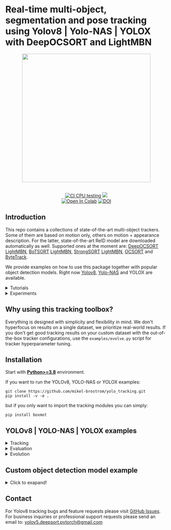 # Real-time multi-object, segmentation and pose tracking using Yolov8 | Yolo-NAS | YOLOX with DeepOCSORT and LightMBN


<div align="center">
  <p>
  <img src="boxmot/strongsort/results/track_all_seg_1280_025conf.gif" width="400"/>
  </p>
  <br>
  <div>
  <a href="https://github.com/mikel-brostrom/yolov8_tracking/actions/workflows/ci.yml"><img src="https://github.com/mikel-brostrom/yolov8_tracking/actions/workflows/ci.yml/badge.svg" alt="CI CPU testing"></a>
  <a href="https://pepy.tech/project/boxmot"><img src="https://static.pepy.tech/personalized-badge/boxmot?period=month&units=international_system&left_color=grey&right_color=orange&left_text=Downloads"></a>
  <br>  
  <a href="https://colab.research.google.com/drive/18nIqkBr68TkK8dHdarxTco6svHUJGggY?usp=sharing"><img src="https://colab.research.google.com/assets/colab-badge.svg" alt="Open In Colab"></a>
<a href="https://doi.org/10.5281/zenodo.7629840"><img src="https://zenodo.org/badge/DOI/10.5281/zenodo.7629840.svg" alt="DOI"></a>
  </div>
</div>


## Introduction

This repo contains a collections of state-of-the-art multi-object trackers. Some of them are based on motion only, others on motion + appearance description. For the latter, state-of-the-art ReID model are downloaded automatically as well. Supported ones at the moment are: [DeepOCSORT](https://arxiv.org/abs/2302.11813) [LightMBN](https://arxiv.org/pdf/2101.10774.pdf), [BoTSORT](https://arxiv.org/abs/2206.14651) [LightMBN](https://github.com/jixunbo/LightMBN)[](https://arxiv.org/pdf/2101.10774.pdf), [StrongSORT](https://github.com/dyhBUPT/StrongSORT)[](https://arxiv.org/abs/2202.13514) [LightMBN](https://github.com/jixunbo/LightMBN)[](https://arxiv.org/pdf/2101.10774.pdf), [OCSORT](https://github.com/noahcao/OC_SORT)[](https://arxiv.org/abs/2203.14360) and [ByteTrack](https://github.com/ifzhang/ByteTrack)[](https://arxiv.org/abs/2110.06864).

We provide examples on how to use this package together with popular object detection models. Right now [Yolov8](https://github.com/ultralytics), [Yolo-NAS](https://github.com/Deci-AI/super-gradients) and YOLOX are available.

<details>
<summary>Tutorials</summary>

* [Yolov8 training (link to external repository)](https://docs.ultralytics.com/modes/train/)&nbsp;
* [Deep appearance descriptor training (link to external repository)](https://kaiyangzhou.github.io/deep-person-reid/user_guide.html)&nbsp;
* [ReID model export to ONNX, OpenVINO, TensorRT and TorchScript](https://github.com/mikel-brostrom/yolov8_tracking/wiki/ReID-multi-framework-model-export)&nbsp;
* [Evaluation on custom tracking dataset](https://github.com/mikel-brostrom/yolov8_tracking/wiki/How-to-evaluate-on-custom-tracking-dataset)&nbsp;
* [ReID inference acceleration with Nebullvm](https://colab.research.google.com/drive/1APUZ1ijCiQFBR9xD0gUvFUOC8yOJIvHm?usp=sharing)&nbsp;
  
  </details>
  
<details>
<summary>Experiments</summary>

In inverse chronological order:

* [Evaluation of the params evolved for first half of MOT17 on the complete MOT17](https://github.com/mikel-brostrom/Yolov5_StrongSORT_OSNet/wiki/Evaluation-of-the-params-evolved-for-first-half-of-MOT17-on-the-complete-MOT17)

* [Segmentation model vs object detetion model on MOT metrics](https://github.com/mikel-brostrom/Yolov5_StrongSORT_OSNet/wiki/Segmentation-model-vs-object-detetion-model-on-MOT-metrics)
  
* [Effect of masking objects before feature extraction](https://github.com/mikel-brostrom/Yolov5_StrongSORT_OSNet/wiki/Masked-detection-crops-vs-regular-detection-crops-for-ReID-feature-extraction)
  
* [conf-thres vs HOTA, MOTA and IDF1](https://github.com/mikel-brostrom/Yolov5_StrongSORT_OSNet/wiki/conf-thres-vs-MOT-metrics)

* [Effect of KF updates ahead for tracks with no associations on MOT17](https://github.com/mikel-brostrom/Yolov5_StrongSORT_OSNet/wiki/Effect-of-KF-updates-ahead-for-tracks-with-no-associations,-on-MOT17)

* [Effect of full images vs 1280 input to StrongSORT on MOT17](https://github.com/mikel-brostrom/Yolov5_StrongSORT_OSNet/wiki/Effect-of-passing-full-image-input-vs-1280-re-scaled-to-StrongSORT-on-MOT17)

* [Effect of different OSNet architectures on MOT16](https://github.com/mikel-brostrom/Yolov5_StrongSORT_OSNet/wiki/OSNet-architecture-performances-on-MOT16)

* [Yolov5 StrongSORT vs BoTSORT vs OCSORT](https://github.com/mikel-brostrom/Yolov5_StrongSORT_OSNet/wiki/StrongSORT-vs-BoTSORT-vs-OCSORT)
    * Yolov5 [BoTSORT](https://arxiv.org/abs/2206.14651) branch: https://github.com/mikel-brostrom/Yolov5_StrongSORT_OSNet/tree/botsort

* [Yolov5 StrongSORT OSNet vs other trackers MOT17](https://github.com/mikel-brostrom/Yolov5_StrongSORT_OSNet/wiki/MOT-17-evaluation-(private-detector))&nbsp;

* [StrongSORT MOT16 ablation study](https://github.com/mikel-brostrom/Yolov5_StrongSORT_OSNet/wiki/Yolov5DeepSORTwithOSNet-vs-Yolov5StrongSORTwithOSNet-ablation-study-on-MOT16)&nbsp;

* [Yolov5 StrongSORT OSNet vs other trackers MOT16 (deprecated)](https://github.com/mikel-brostrom/Yolov5_StrongSORT_OSNet/wiki/MOT-16-evaluation)&nbsp;

  </details>

## Why using this tracking toolbox?

Everything is designed with simplicity and flexibility in mind. We don't hyperfocus on results on a single dataset, we prioritize real-world results. If you don't get good tracking results on your custom dataset with the out-of-the-box tracker configurations, use the `examples/evolve.py` script for tracker hyperparameter tuning.

## Installation

Start with [**Python>=3.8**](https://www.python.org/) environment.

If you want to run the YOLOv8, YOLO-NAS or YOLOX examples:

```
git clone https://github.com/mikel-brostrom/yolo_tracking.git
pip install -v -e .
```

but if you only want to import the tracking modules you can simply:

```
pip install boxmot
```


## YOLOv8 | YOLO-NAS | YOLOX examples

<details>
<summary>Tracking</summary>

<details>
<summary>Yolo models</summary>
  


```bash
$ python examples/track.py --yolo-model yolov8n       # bboxes only
  python examples/track.py --yolo-model yolo_nas_s    # bboxes only
  python examples/track.py --yolo-model yolox_n       # bboxes only
                                        yolov8n-seg   # bboxes + segmentation masks
                                        yolov8n-pose  # bboxes + pose estimation

```
  
  </details>

<details>
<summary>Tracking methods</summary>

```bash
$ python examples/track.py --tracking-method deepocsort
                                             strongsort
                                             ocsort
                                             bytetrack
                                             botsort
```
  
</details>

<details>
<summary>Tracking sources</summary>

Tracking can be run on most video formats

```bash
$ python examples/track.py --source 0                               # webcam
                                    img.jpg                         # image
                                    vid.mp4                         # video
                                    path/                           # directory
                                    path/*.jpg                      # glob
                                    'https://youtu.be/Zgi9g1ksQHc'  # YouTube
                                    'rtsp://example.com/media.mp4'  # RTSP, RTMP, HTTP stream
```

</details>

<details>
<summary>Select Yolov8 model</summary>

There is a clear trade-off between model inference speed and overall performance. In order to make it possible to fulfill your inference speed/accuracy needs you can select a Yolov5 family model for automatic download. These model can be further optimized for you needs by the [export.py](https://github.com/ultralytics/yolov5/blob/master/export.py) script

```bash
$ python examples/track.py --source 0 --yolo-model yolov8n.pt --img 640
                                          yolov8s.tflite
                                          yolov8m.pt
                                          yolov8l.onnx 
                                          yolov8x.pt --img 1280
                                          ...
```
  
</details>

<details>
<summary>Select ReID model</summary>

Some tracking methods combine appearance description and motion in the process of tracking. For those which use appearance, you can choose a ReID model based on your needs from this [ReID model zoo](https://kaiyangzhou.github.io/deep-person-reid/MODEL_ZOO). These model can be further optimized for you needs by the [reid_export.py](https://github.com/mikel-brostrom/Yolov5_StrongSORT_OSNet/blob/master/reid_export.py) script

```bash
$ python examples/track.py --source 0 --reid-model lmbn_n_cuhk03_d.pt
                                                   osnet_x0_25_market1501.pt
                                                   mobilenetv2_x1_4_msmt17.engine
                                                   resnet50_msmt17.onnx
                                                   osnet_x1_0_msmt17.pt
                                                   ...
```

</details>
  
<details>
<summary>Filter tracked classes</summary>

By default the tracker tracks all MS COCO classes.

If you want to track a subset of the classes that you model predicts, add their corresponding index after the classes flag,

```bash
python examples/track.py --source 0 --yolo-model yolov8s.pt --classes 16 17  # COCO yolov8 model. Track cats and dogs, only
```

[Here](https://tech.amikelive.com/node-718/what-object-categories-labels-are-in-coco-dataset/) is a list of all the possible objects that a Yolov8 model trained on MS COCO can detect. Notice that the indexing for the classes in this repo starts at zero

</details>

<details>
<summary>MOT compliant results</summary>
  
Can be saved to your experiment folder `runs/track/<yolo_model>_<deep_sort_model>/` by 

```bash
python examples/track.py --source ... --save-txt
```

</details>

</details>
  
<details>
<summary>Evaluation</summary>

Evaluate a combination of detector, tracking method and ReID model on standard MOT dataset or you custom one by

```bash
$ python3 examples/val.py --yolo-model yolo_nas_s.pt --reid-model osnetx1_0_dukemtcereid.pt --tracking-method deepocsort --benchmark MOT16
                          --yolo-model yolox_n.pt    --reid-model osnet_ain_x1_0_msmt17.pt  --tracking-method ocsort     --benchmark MOT17 
                          --yolo-model yolov8s.pt    --reid-model lmbn_n_market.pt          --tracking-method strongsort --benchmark <your-custom-dataset>
```
  
</details>
  
<details>
<summary>Evolution</summary>

We use a fast and elitist multiobjective genetic algorithm for tracker hyperparameter tuning. By default the objectives are: HOTA, MOTA, IDF1. Run it by

```bash
$ python examples/evolve.py --tracking-method strongsort --benchmark MOT17 --n-trials 100  # tune strongsort for MOT17
                            --tracking-method ocsort     --benchmark <your-custom-dataset> --objective HOTA # tune ocsort for maximizing HOTA on your custom tracking dataset
```

The set of hyperparameters leading to the best HOTA result are written to the tracker's config file.
  
</details>


## Custom object detection model example
  
<details>
<summary>Click to exapand!</summary>

```python
from boxmot import DeepOCSORT
from pathlib import Path


tracker = DeepOCSORT(
  model_weights=Path('mobilenetv2_x1_4_dukemtmcreid.pt'),  # which ReID model to use, when applicable
  device='cuda:0',  # 'cpu', 'cuda:0', 'cuda:1', ... 'cuda:N'
  fp16=True,  # wether to run the ReID model with half precision or not
  det_thresh=0.2  # minimum valid detection confidence
)
  
cap = cv.VideoCapture(0)
while True:
    ret, im = cap.read()
    ...
    # dets: 
    #  - your model's nms:ed outputs of shape Nx6 (x, y, x, y, conf, cls)
    # im:
    #  - the original image (for better ReID results)
    #  - the downscaled one fed to you model (faster)
    tracker_outputs = tracker.update(dets.cpu(), im)  # --> (x, y, x, y, id, conf, cls)
    ...
```
  
</details>
  

## Contact 

For Yolov8 tracking bugs and feature requests please visit [GitHub Issues](https://github.com/mikel-brostrom/Yolov5_StrongSORT_OSNet/issues). 
For business inquiries or professional support requests please send an email to: yolov5.deepsort.pytorch@gmail.com
